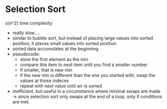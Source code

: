 # Selection Sort #
o(n^2) time complexity

* really slow.....
* similar to bubble sort, but instead of placing large values into sorted position, it places small values into sorted position
* sorted data accumulates at the beginning
* pseudocode:
    * store the first element as the min
    * compare this item to next item until you find a smaller number
    * if smaller, that is new min
    * if the new min is different than the one you started with, swap the values at those indeces 
    * repeat with next value until arr is sorted
* inefficient, but useful in a circumstance where minimal swaps are made -> since selection sort only swaps at the end of a loop, only if conditions are met.